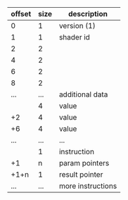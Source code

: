 | offset       | size | description       |
| ------------ | ---- | ----------------- |
| 0            | 1    | version (1)       |
| 1            | 1    | shader id         |
| 2            | 2    | <memoffset>       |
| 4            | 2    | <memsize>         |
| 6            | 2    | <progoffset>      |
| 8            | 2    | <progsize>        |
| ...          | ...  | additional data   |
| <memoffset>  | 4    | value             |
| +2           | 4    | value             |
| +6           | 4    | value             |
| ...          | ...  | ...               |
| <progoffset> | 1    | instruction       |
| +1           | n    | param pointers    |
| +1+n         | 1    | result pointer    |
| ...          | ...  | more instructions |

